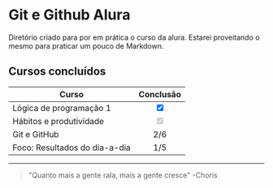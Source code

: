 # Git e Github Alura

Diretório criado para por em prática o curso da alura.
Estarei proveitando o mesmo para praticar um pouco de Markdown.

## Cursos concluídos 

| Curso                   | Conclusão |
|-------------------------|:--------------:|
| Lógica de programação 1       | <input type="Checkbox" checked onclick="return false;"> |
| Hábitos e produtividade       | <input type="Checkbox" checked disabled="true">         |
| Git e GitHub                  | 2/6                                                     |
| Foco: Resultados do dia-a-dia | 1/5                                                     |

___
> "Quanto mais a gente rala, mais a gente cresce" -Choris